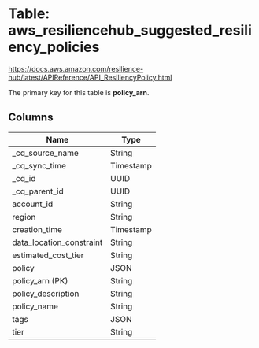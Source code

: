 # Table: aws_resiliencehub_suggested_resiliency_policies

https://docs.aws.amazon.com/resilience-hub/latest/APIReference/API_ResiliencyPolicy.html

The primary key for this table is **policy_arn**.

## Columns

| Name          | Type          |
| ------------- | ------------- |
|_cq_source_name|String|
|_cq_sync_time|Timestamp|
|_cq_id|UUID|
|_cq_parent_id|UUID|
|account_id|String|
|region|String|
|creation_time|Timestamp|
|data_location_constraint|String|
|estimated_cost_tier|String|
|policy|JSON|
|policy_arn (PK)|String|
|policy_description|String|
|policy_name|String|
|tags|JSON|
|tier|String|